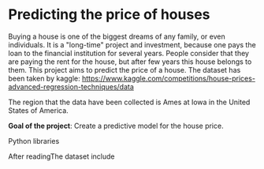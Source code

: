 # Predicting the price of houses


Buying a house is one of the biggest dreams of any family, or even individuals. It is a "long-time" project and investment, because one pays the loan to the financial institution for several years. People consider that they are paying the rent for the house, but after few years this house belongs to them.
This project aims to predict the price of a house. The dataset has been taken by kaggle: https://www.kaggle.com/competitions/house-prices-advanced-regression-techniques/data

The region that the data have been collected is Ames at Iowa in the United States of America.

**Goal of the project**: Create a predictive model for the house price.

Python libraries 

After readingThe dataset include 
